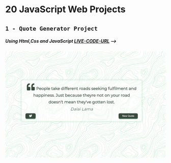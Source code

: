 # 20 JavaScript Web Projects

## `1 - Quote Generator Project`

##### Using Html,Css and JavaScript [LIVE-CODE-URL](https://ztm-quote-generator-dova.netlify.app/) -->

![](images/Quote-Generator.png)
